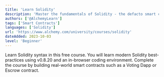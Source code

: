 ```yaml
---
title: 'Learn Solidity'
description: 'Master the fundamentals of Solidity - the defacto smart contract development language for EVM chains.'
authors: ['@AlchemyLearn']
tags: ['Smart Contracts']
languages: ['Solidity']
url: 'https://www.alchemy.com/university/courses/solidity'
dateAdded: 2023-10-03
level: 'Beginner'
---
```


Learn Solidity syntax in this free course. You will learn modern Solidity best-practices using v0.8.20 and an in-browser coding environment. Complete the course by building real-world smart contracts such as a Voting Dapp or Escrow contract.
